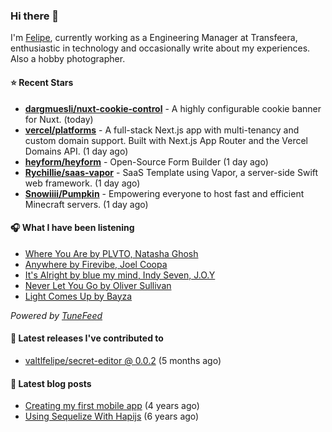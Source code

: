 ### Hi there 👋

I'm [Felipe](https://felipevm.com), currently working as a Engineering Manager at Transfeera, enthusiastic in technology and occasionally write about my experiences. Also a hobby photographer.

#### ⭐ Recent Stars
- **[dargmuesli/nuxt-cookie-control](https://github.com/dargmuesli/nuxt-cookie-control)** - A highly configurable cookie banner for Nuxt. (today)
- **[vercel/platforms](https://github.com/vercel/platforms)** - A full-stack Next.js app with multi-tenancy and custom domain support. Built with Next.js App Router and the Vercel Domains API. (1 day ago)
- **[heyform/heyform](https://github.com/heyform/heyform)** - Open-Source Form Builder (1 day ago)
- **[Rychillie/saas-vapor](https://github.com/Rychillie/saas-vapor)** - SaaS Template using Vapor, a server-side Swift web framework. (1 day ago)
- **[Snowiiii/Pumpkin](https://github.com/Snowiiii/Pumpkin)** - Empowering everyone to host fast and efficient Minecraft servers. (1 day ago)

#### 🎧 What I have been listening
- [Where You Are by PLVTO, Natasha Ghosh](https://open.spotify.com/track/3JsehjJggrCTrJ7tzg9u1o)
- [Anywhere by Firevibe, Joel Coopa](https://open.spotify.com/track/7a1v8RwsFOtJwtdRqBfXbN)
- [It&#39;s Alright by blue my mind, Indy Seven, J.O.Y](https://open.spotify.com/track/0NLL5lJAhtUa2hXmh7Eyqx)
- [Never Let You Go by Oliver Sullivan](https://open.spotify.com/track/08b0E9mxQ8AWxAwjpQV3eq)
- [Light Comes Up by Bayza](https://open.spotify.com/track/3PZA5orGDLCDJoQfARGqfX)

_Powered by [TuneFeed](https://tunefeed.app?ref=valtlfelipe-gh-profile)_ 

#### 🚀 Latest releases I've contributed to


- [valtlfelipe/secret-editor @ 0.0.2](https://github.com/valtlfelipe/secret-editor/releases/tag/0.0.2) (5 months ago)

#### 📄 Latest blog posts
- [Creating my first mobile app](https://felipevm.com/posts/creating-my-first-mobile-app/) (4 years ago)
- [Using Sequelize With Hapijs](https://felipevm.com/posts/using-sequelize-with-hapijs/) (6 years ago)
